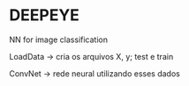 # DEEPEYE
NN for image classification

LoadData -> cria os arquivos X, y; test e train


ConvNet -> rede neural utilizando esses dados 
